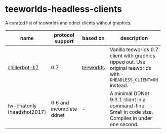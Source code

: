 # teeworlds-headless-clients
A curated list of teeworlds and ddnet clients without graphics.

| name | protocol support | based on | description |
| --- | --- | --- | --- |
| [chillerbot-h7](https://github.com/chillerbot/chillerbot-h7)  | 0.7 | [teeworlds](https://github.com/teeworlds/teeworlds) | Vanilla teeworlds 0.7 client with graphics ripped out. Use original teeworlds with ``-DHEADLESS_CLIENT=ON`` instead.
| [tw-chatonly](https://github.com/headshot2017/tw-chatonly) (headshot2017) | 0.6 and incomplete ddnet | - | A minimal DDNet 9.3.1 client in a command-line. Small in code size. Compiles in under one second.
